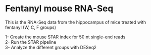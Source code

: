 # Fentanyl mouse RNA-Seq

This is the RNA-Seq data from the hippocampus of mice treated with fentanyl (W, C, F groups)  

1- Create the mouse STAR index for 50 nt single-end reads  
2- Run the STAR pipeline  
3- Analyze the different groups with DESeq2  
